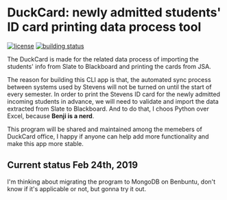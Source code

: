 # DuckCard: newly admitted students' ID card printing data process tool

[![license](https://img.shields.io/github/license/BenjiTheC/Stevens_DuckCardOffice.svg)](LICENSE)
[![building status](https://img.shields.io/travis/com/BenjiTheC/Stevens_DuckCardOffice/v2.0.svg)](https://travis-ci.com/BenjiTheC/Stevens_DuckCardOffice)

The DuckCard is made for the related data process of importing the students' info from Slate to Blackboard and printing the cards from JSA.

The reason for building this CLI app is that, the automated sync process between systems used by Stevens will not be turned on until the start of every semester. In order to print the Stevens ID card for the newly admitted incoming students in advance, we will need to validate and import the data extracted from Slate to Blackboard. And to do that, I choos Python over Excel, because **Benji is a nerd**.

This program will be shared and maintained among the memebers of DuckCard office, I happy if anyone can help add more functionality and make this app more stable.

## Current status Feb 24th, 2019

I'm thinking about migrating the program to MongoDB on Benbuntu, don't know if it's applicable or not, but gonna try it out.
